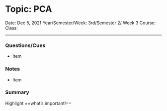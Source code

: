 # Topic: PCA
Date: Dec 5, 2021
Year/Semester/Week: 3rd/Semester 2/ Week 3
Course:
Class:

---

### Questions/Cues
- Item

### Notes
- Item

### Summary
Highlight ==what’s important!==
